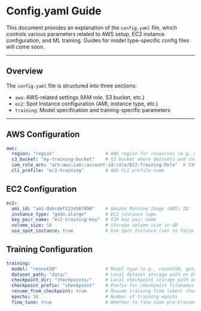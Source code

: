 # Config.yaml Guide

This document provides an explanation of the `config.yaml` file, which controls various parameters related to AWS setup, EC2 instance configuration, and ML training. Guides for model type-specific config files will come soon. 

---

## **Overview**
The `config.yaml` file is structured into three sections:

- `aws`: AWS-related settings (IAM role, S3 bucket, etc.)
- `ec2`: Spot Instance configuration (AMI, instance type, etc.)
- `training`: Model specification and training-specific parameters

---

## **AWS Configuration**
```yaml
aws:
  region: "region"                   # AWS region for resources (e.g. us-east-1)
  s3_bucket: "my-training-bucket"    # S3 bucket where datasets and checkpoints are stored
  iam_role_arn: "arn:aws:iam::account-id:role/EC2-Training-Role"  # IAM role ARN to be assumed
  cli_profile: "ec2-training"        # AWS CLI profile name
```

## **EC2 Configuration**
```yaml
ec2:
  ami_id: "ami-0abcdef1234567890"    # Amazon Machine Image (AMI) ID
  instance_type: "g4dn.xlarge"       # EC2 instance type
  key_pair_name: "ec2-training-key"  # SSH key pair name
  volume_size: 50                    # Storage volume size in GB
  use_spot_instance: true            # Use Spot Instance (set to false for On-Demand instance)
```

## **Training Configuration**
```yaml
training:
  model: "resnet50"                  # Model type (e.g., resnet50, gpt2, unet, etc.)
  dataset_path: "data/"              # Local dataset storage path on EC2 instance
  checkpoint_dir: "checkpoints/"     # Local checkpoint storage path on EC2 instance
  checkpoint_prefix: "checkpoint"    # Prefix for checkpoint filenames
  resume_from_checkpoint: true       # Resume training from latest checkpoint (false to train from scratch)
  epochs: 50                         # Number of training epochs
  fine_tune: true                    # Whether to fine-tune pre-trained models (false to retrain model)
```